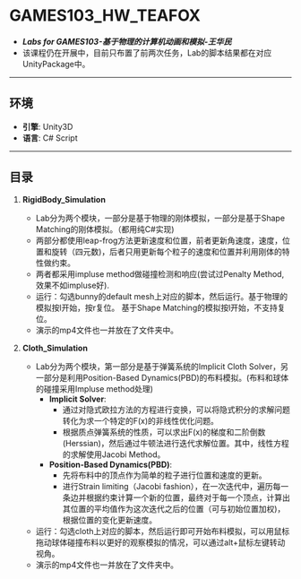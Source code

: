 # GAMES103_HW_TEAFOX
* ***Labs for GAMES103-基于物理的计算机动画和模拟-王华民***
* 该课程仍在开展中，目前只布置了前两次任务，Lab的脚本结果都在对应UnityPackage中。

***
## 环境
* **引擎**: Unity3D
* **语言**: C# Script
***

## 目录
1. **RigidBody_Simulation**  
    - Lab分为两个模块，一部分是基于物理的刚体模拟，一部分是基于Shape Matching的刚体模拟。（都用纯C#实现)
    - 两部分都使用leap-frog方法更新速度和位置，前者更新角速度，速度，位置和旋转（四元数)，后者只用更新每个粒子的速度和位置并利用刚体的特性做约束。
    - 两者都采用impluse method做碰撞检测和响应(尝试过Penalty Method,效果不如impluse好).
    - 运行：勾选bunny的default mesh上对应的脚本，然后运行。基于物理的模拟按l开始，按r复位。
    基于Shape Matching的模拟按l开始，不支持复位。
    - 演示的mp4文件也一并放在了文件夹中。

1. **Cloth_Simulation**  
    - Lab分为两个模块，第一部分是基于弹簧系统的Implicit Cloth Solver，另一部分是利用Position-Based Dynamics(PBD)的布料模拟。(布料和球体的碰撞采用Impluse method处理)
        - **Implicit Solver**:
        	- 通过对隐式欧拉方法的方程进行变换，可以将隐式积分的求解问题转化为求一个特定的F(x)的非线性优化问题。
        	- 根据质点弹簧系统的性质，可以求出F(x)的梯度和二阶倒数(Herssian)，然后通过牛顿法进行迭代求解位置。其中，线性方程的求解使用Jacobi Method。
        - **Position-Based Dynamics(PBD)**:
        	- 先将布料中的顶点作为简单的粒子进行位置和速度的更新。
        	- 进行Strain limiting（Jacobi fashion），在一次迭代中，遍历每一条边并根据约束计算一个新的位置，最终对于每一个顶点，计算出其位置的平均值作为这次迭代之后的位置（可与初始位置加权)，根据位置的变化更新速度。
	- 运行：勾选cloth上对应的脚本，然后运行即可开始布料模拟，可以用鼠标拖动球体碰撞布料以更好的观察模拟的情况，可以通过alt+鼠标左键转动视角。
	- 演示的mp4文件也一并放在了文件夹中。
